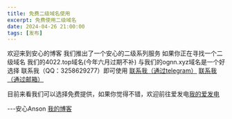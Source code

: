 ```yaml
---
title: 免费二级域名使用
excerpt: 免费使用二级域名
date: 2024-04-26 21:00:00
tags: [发布]
---
```


欢迎来到安心的博客
我们推出了一个安心的二级系列服务
如果你正在寻找一个二级域名
我们的4022.top域名(今年六月过期不补)
与我们的ognn.xyz域名是一个好选择
联系我（QQ：3258629277）即可使用
[联系我（通过telegram）]()
[联系我（通过邮箱）](mailto:anson@ognn.xyz?subject=免费二级域名)

目前来看我们可以选择免费提供，如果你觉得不错，欢迎前往爱发电[我的爱发电](https://afdian.net/a/anxin_anson)

---安心Anson [我的博客](ognn.top)